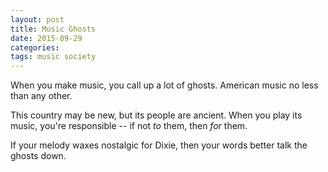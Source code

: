 ```yaml
---
layout: post
title: Music Ghosts 
date: 2015-09-29  
categories:
tags: music society
---
```


When you make music, you call up a lot of ghosts. American music no less than any other.

This country may be new, but its people are ancient.
When you play its music, you're responsible -- if not *to* them, then *for* them.

If your melody waxes nostalgic for Dixie, then your words better talk the ghosts down.
